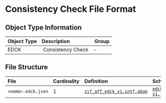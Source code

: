 # Consistency Check File Format

## Object Type Information

Object Type | Description | Group
:--- | :--- | :---
EDCK | Consistency Check | -

## File Structure

File | Cardinality | Definition | Schema | Example
:--- | :--- | :--- | :--- | :---
`<name>.edck.json` | 1 | [`zif_aff_edck_v1.intf.abap`](./type/zif_aff_edck_v1.intf.abap) | [`edck-v1.json`](./edck-v1.json) | [`z_aff_example_edck.edck.json`](./examples/z_aff_example_edck.edck.json)
